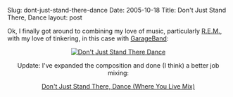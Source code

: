 Slug: dont-just-stand-there-dance
Date: 2005-10-18
Title: Don't Just Stand There, Dance
layout: post

Ok, I finally got around to combining my love of music, particularly <a href="http://remhq.com">R.E.M.</a>, with my love of tinkering, in this case with <a href="http://www.apple.com/ilife/garageband/">GarageBand</a>:

<div style="text-align: center">
<a href="http://redmonk.dreamhosters.com/files/DontJustStandThereDance.mp3"><img alt="Don&#39;t Just Stand There Dance" src="http://redmonk.net/files/stand.png" /></a>

<p>Update: I&#39;ve expanded the composition and done (I think) a better job mixing:</p>

<a href="http://redmonk.dreamhosters.com/files/DontJustStandThereDance-WhereYouLiveMix.mp3">Don&#39;t Just Stand There, Dance (Where You Live Mix)</a>
</div>
